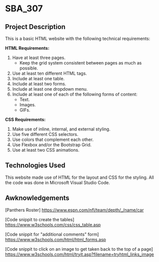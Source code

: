 # SBA_307
## Project Description
This is a basic HTML website with the following technical requirements:

**HTML Requirements:**
1. Have at least three pages.
    - Keep the grid system consistent between pages as much as possible.
2. Use at least ten different HTML tags.
3. Include at least one table.
4. Include at least two forms.
5. Include at least one dropdown menu.
6. Include at least one of each of the following forms of content: 
    - Text.
    - Images.
    - GIFs.

**CSS Requirements:**
1. Make use of inline, internal, and external styling.
2. Use five different CSS selectors.
3. Use colors that complement each other.
4. Use Flexbox and/or the Bootstrap Grid.
5. Use at least two CSS animations.

## Technologies Used

This website made use of HTML for the layout and CSS for the styling. All the code was done in Microsoft Visual Studio Code.

## Awknowledgements
[Panthers Roster] https://www.espn.com/nfl/team/depth/_/name/car

[Code snippit to create the tables] https://www.w3schools.com/css/css_table.asp

[Code snippit for "additional comments" form] https://www.w3schools.com/html/html_forms.asp

[Code snippit to click on an image to get taken back to the top of a page] https://www.w3schools.com/html/tryit.asp?filename=tryhtml_links_image